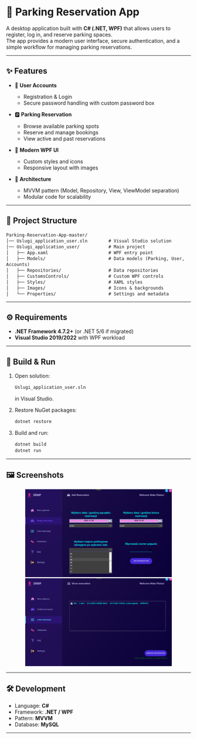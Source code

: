 # 🚗 Parking Reservation App

A desktop application built with **C# (.NET, WPF)** that allows users to register, log in, and reserve parking spaces.  
The app provides a modern user interface, secure authentication, and a simple workflow for managing parking reservations.  

---

## ✨ Features
- 👤 **User Accounts**  
  - Registration & Login  
  - Secure password handling with custom password box  

- 🅿️ **Parking Reservation**  
  - Browse available parking spots  
  - Reserve and manage bookings  
  - View active and past reservations  

- 🎨 **Modern WPF UI**  
  - Custom styles and icons  
  - Responsive layout with images  

- 🧩 **Architecture**  
  - MVVM pattern (Model, Repository, View, ViewModel separation)  
  - Modular code for scalability  

---

## 📂 Project Structure
```
Parking-Reservation-App-master/
│── Uslugi_application_user.sln        # Visual Studio solution
│── Uslugi_application_user/           # Main project
│   ├── App.xaml                       # WPF entry point
│   ├── Models/                        # Data models (Parking, User, Accounts)
│   ├── Repositories/                  # Data repositories
│   ├── CustomsControls/               # Custom WPF controls
│   ├── Styles/                        # XAML styles
│   ├── Images/                        # Icons & backgrounds
│   └── Properties/                    # Settings and metadata
```

---

## ⚙️ Requirements
- **.NET Framework 4.7.2+** (or .NET 5/6 if migrated)  
- **Visual Studio 2019/2022** with WPF workload  

---

## 🔧 Build & Run
1. Open solution:
   ```bash
   Uslugi_application_user.sln
   ```
   in Visual Studio.  

2. Restore NuGet packages:
   ```bash
   dotnet restore
   ```

3. Build and run:
   ```bash
   dotnet build
   dotnet run
   ```

---

## 🖼️ Screenshots
<p align="center">
  <img src="Uslugi_application_user/Images/view1.png" width="400">
  <img src="Uslugi_application_user/Images/view2.png" width="400">
</p>

---

## 🛠️ Development
- Language: **C#**  
- Framework: **.NET / WPF**  
- Pattern: **MVVM**
- Database: **MySQL**

---
